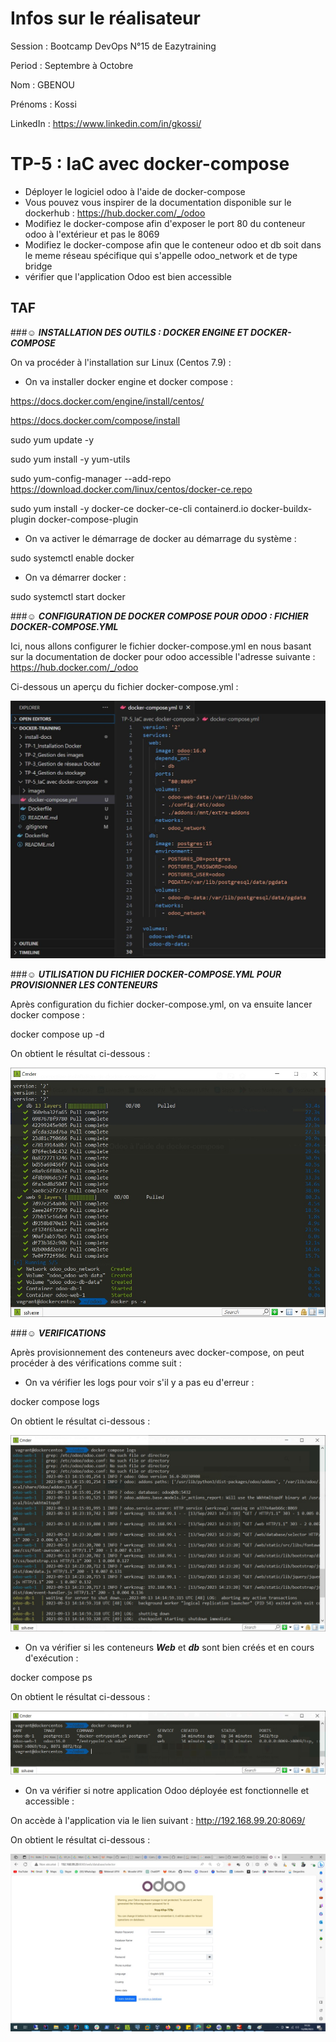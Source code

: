 # Infos sur le réalisateur
Session  : Bootcamp DevOps N°15 de Eazytraining

Period   : Septembre à Octobre

Nom      : GBENOU

Prénoms  : Kossi

LinkedIn : https://www.linkedin.com/in/gkossi/


# TP-5 : IaC avec docker-compose
- Déployer le logiciel odoo à l'aide de docker-compose
- Vous pouvez vous inspirer de la documentation disponible sur le dockerhub : https://hub.docker.com/_/odoo
- Modifiez le docker-compose afin d'exposer le port 80 du conteneur odoo à l'extérieur et pas le 8069
- Modifiez le docker-compose afin que le conteneur odoo et db soit dans le meme réseau spécifique qui s'appelle odoo_network et de type bridge
- vérifier que l'application Odoo est bien accessible


## TAF

###☺ ***INSTALLATION DES OUTILS : DOCKER ENGINE ET DOCKER-COMPOSE***

On va procéder à l'installation sur Linux (Centos 7.9) :

- On va installer docker engine et docker compose : 

https://docs.docker.com/engine/install/centos/

https://docs.docker.com/compose/install

sudo yum update -y

sudo yum install -y yum-utils

sudo yum-config-manager --add-repo https://download.docker.com/linux/centos/docker-ce.repo

sudo yum install -y docker-ce docker-ce-cli containerd.io docker-buildx-plugin docker-compose-plugin


- On va activer le démarrage de docker au démarrage du système :

sudo systemctl enable docker


- On va démarrer docker :

sudo systemctl start docker

###☺ ***CONFIGURATION DE DOCKER COMPOSE POUR ODOO : FICHIER DOCKER-COMPOSE.YML***

Ici, nous allons configurer le fichier docker-compose.yml en nous basant sur la documentation de docker pour odoo accessible l'adresse suivante : https://hub.docker.com/_/odoo

Ci-dessous un aperçu du fichier docker-compose.yml :

![](images/docker-compose.jpg)


###☺ ***UTILISATION DU FICHIER DOCKER-COMPOSE.YML POUR PROVISIONNER LES CONTENEURS***

Après configuration du fichier docker-compose.yml, on va ensuite lancer docker compose :

docker compose up -d

On obtient le résultat ci-dessous :

![](images/docker-compose-up.jpg)


###☺ ***VERIFICATIONS***

Après provisionnement des conteneurs avec docker-compose, on peut procéder à des vérifications comme suit :

- On va vérifier les logs pour voir s'il y a pas eu d'erreur :

docker compose logs

On obtient le résultat ci-dessous :

![](images/logs.jpg)

- On va vérifier si les conteneurs ***Web*** et ***db*** sont bien créés et en cours d'exécution :

docker compose ps

On obtient le résultat ci-dessous :

![](images/conteneurs.jpg)

- On va vérifier si notre application Odoo déployée est fonctionnelle et accessible :

On accède à l'application via le lien suivant : http://192.168.99.20:8069/

On obtient le résultat ci-dessous :

![](images/verification-odoo.jpeg)










